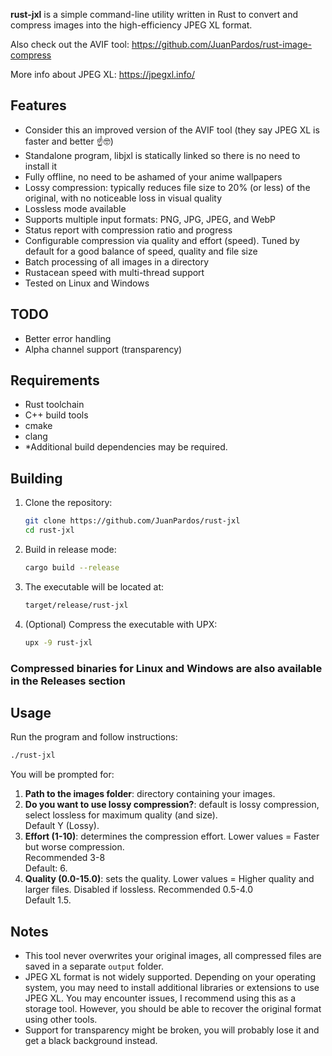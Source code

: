 **rust-jxl** is a simple command-line utility written in Rust to convert and compress images into the high-efficiency JPEG XL format.

Also check out the AVIF tool: https://github.com/JuanPardos/rust-image-compress

More info about JPEG XL: https://jpegxl.info/

## Features

- Consider this an improved version of the AVIF tool (they say JPEG XL is faster and better ☝🤓)
- Standalone program, libjxl is statically linked so there is no need to install it
- Fully offline, no need to be ashamed of your anime wallpapers
- Lossy compression: typically reduces file size to 20% (or less) of the original, with no noticeable loss in visual quality
- Lossless mode available
- Supports multiple input formats: PNG, JPG, JPEG, and WebP
- Status report with compression ratio and progress
- Configurable compression via quality and effort (speed). Tuned by default for a good balance of speed, quality and file size
- Batch processing of all images in a directory
- Rustacean speed with multi-thread support
- Tested on Linux and Windows

## TODO

- Better error handling
- Alpha channel support (transparency)

## Requirements

- Rust toolchain
- C++ build tools
- cmake
- clang
- *Additional build dependencies may be required. 

## Building

1. Clone the repository:
   ```bash
   git clone https://github.com/JuanPardos/rust-jxl
   cd rust-jxl
   ```

2. Build in release mode:
   ```bash
   cargo build --release
   ```

3. The executable will be located at:
   ```bash
   target/release/rust-jxl
   ```

4. (Optional) Compress the executable with UPX:
   ```bash
   upx -9 rust-jxl
   ```

### Compressed binaries for Linux and Windows are also available in the Releases section

## Usage

Run the program and follow instructions:

```bash
./rust-jxl
```

You will be prompted for:

1. **Path to the images folder**: directory containing your images.
2. **Do you want to use lossy compression?**: default is lossy compression, select lossless for maximum quality (and size).  
Default Y (Lossy).
3. **Effort (1-10)**: determines the compression effort. Lower values = Faster but worse compression.  
Recommended 3-8  
Default: 6.
4. **Quality (0.0-15.0)**: sets the quality. Lower values = Higher quality and larger files. Disabled if lossless. 
Recommended 0.5-4.0  
Default 1.5.

## Notes

- This tool never overwrites your original images, all compressed files are saved in a separate `output` folder.  
- JPEG XL format is not widely supported. Depending on your operating system, you may need to install additional libraries or extensions to use JPEG XL. You may encounter issues, I recommend using this as a storage tool. However, you should be able to recover the original format using other tools.
- Support for transparency might be broken, you will probably lose it and get a black background instead.


